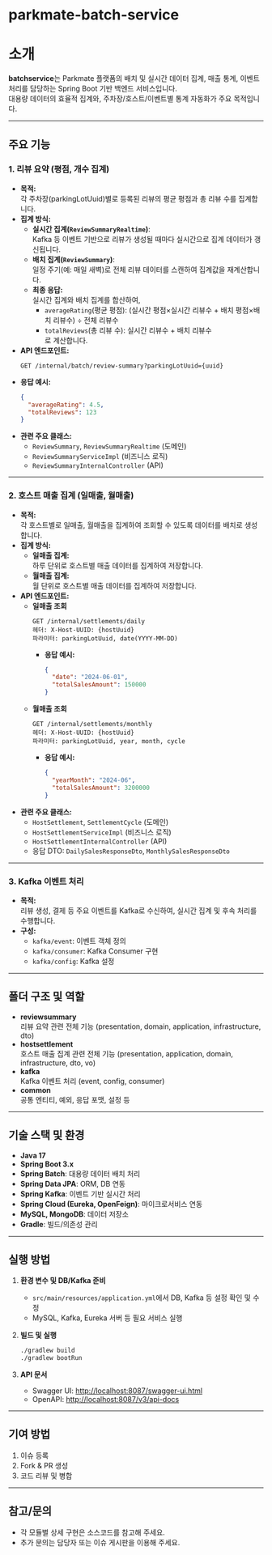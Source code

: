 # parkmate-batch-service

# 소개
**batchservice**는 Parkmate 플랫폼의 배치 및 실시간 데이터 집계, 매출 통계, 이벤트 처리를 담당하는 Spring Boot 기반 백엔드 서비스입니다.  
대용량 데이터의 효율적 집계와, 주차장/호스트/이벤트별 통계 자동화가 주요 목적입니다.

---

## 주요 기능

### 1. 리뷰 요약 (평점, 개수 집계)
- **목적:**  
  각 주차장(parkingLotUuid)별로 등록된 리뷰의 평균 평점과 총 리뷰 수를 집계합니다.
- **집계 방식:**  
  - **실시간 집계(`ReviewSummaryRealtime`)**:  
    Kafka 등 이벤트 기반으로 리뷰가 생성될 때마다 실시간으로 집계 데이터가 갱신됩니다.
  - **배치 집계(`ReviewSummary`)**:  
    일정 주기(예: 매일 새벽)로 전체 리뷰 데이터를 스캔하여 집계값을 재계산합니다.
  - **최종 응답:**  
    실시간 집계와 배치 집계를 합산하여,  
    - `averageRating`(평균 평점): (실시간 평점×실시간 리뷰수 + 배치 평점×배치 리뷰수) ÷ 전체 리뷰수  
    - `totalReviews`(총 리뷰 수): 실시간 리뷰수 + 배치 리뷰수  
    로 계산합니다.
- **API 엔드포인트:**  
  ```
  GET /internal/batch/review-summary?parkingLotUuid={uuid}
  ```
- **응답 예시:**
  ```json
  {
    "averageRating": 4.5,
    "totalReviews": 123
  }
  ```
- **관련 주요 클래스:**  
  - `ReviewSummary`, `ReviewSummaryRealtime` (도메인)
  - `ReviewSummaryServiceImpl` (비즈니스 로직)
  - `ReviewSummaryInternalController` (API)

---

### 2. 호스트 매출 집계 (일매출, 월매출)
- **목적:**  
  각 호스트별로 일매출, 월매출을 집계하여 조회할 수 있도록 데이터를 배치로 생성합니다.
- **집계 방식:**  
  - **일매출 집계:**  
    하루 단위로 호스트별 매출 데이터를 집계하여 저장합니다.
  - **월매출 집계:**  
    월 단위로 호스트별 매출 데이터를 집계하여 저장합니다.
- **API 엔드포인트:**  
  - **일매출 조회**
    ```
    GET /internal/settlements/daily
    헤더: X-Host-UUID: {hostUuid}
    파라미터: parkingLotUuid, date(YYYY-MM-DD)
    ```
    - **응답 예시:**
      ```json
      {
        "date": "2024-06-01",
        "totalSalesAmount": 150000
      }
      ```
  - **월매출 조회**
    ```
    GET /internal/settlements/monthly
    헤더: X-Host-UUID: {hostUuid}
    파라미터: parkingLotUuid, year, month, cycle
    ```
    - **응답 예시:**
      ```json
      {
        "yearMonth": "2024-06",
        "totalSalesAmount": 3200000
      }
      ```
- **관련 주요 클래스:**  
  - `HostSettlement`, `SettlementCycle` (도메인)
  - `HostSettlementServiceImpl` (비즈니스 로직)
  - `HostSettlementInternalController` (API)
  - 응답 DTO: `DailySalesResponseDto`, `MonthlySalesResponseDto`

---

### 3. Kafka 이벤트 처리
- **목적:**  
  리뷰 생성, 결제 등 주요 이벤트를 Kafka로 수신하여, 실시간 집계 및 후속 처리를 수행합니다.
- **구성:**  
  - `kafka/event`: 이벤트 객체 정의
  - `kafka/consumer`: Kafka Consumer 구현
  - `kafka/config`: Kafka 설정

---

## 폴더 구조 및 역할

- **reviewsummary**  
  리뷰 요약 관련 전체 기능 (presentation, domain, application, infrastructure, dto)
- **hostsettlement**  
  호스트 매출 집계 관련 전체 기능 (presentation, application, domain, infrastructure, dto, vo)
- **kafka**  
  Kafka 이벤트 처리 (event, config, consumer)
- **common**  
  공통 엔티티, 예외, 응답 포맷, 설정 등

---

## 기술 스택 및 환경

- **Java 17**
- **Spring Boot 3.x**
- **Spring Batch**: 대용량 데이터 배치 처리
- **Spring Data JPA**: ORM, DB 연동
- **Spring Kafka**: 이벤트 기반 실시간 처리
- **Spring Cloud (Eureka, OpenFeign)**: 마이크로서비스 연동
- **MySQL, MongoDB**: 데이터 저장소
- **Gradle**: 빌드/의존성 관리

---

## 실행 방법

1. **환경 변수 및 DB/Kafka 준비**
   - `src/main/resources/application.yml`에서 DB, Kafka 등 설정 확인 및 수정
   - MySQL, Kafka, Eureka 서버 등 필요 서비스 실행

2. **빌드 및 실행**
   ```bash
   ./gradlew build
   ./gradlew bootRun
   ```

3. **API 문서**
   - Swagger UI: [http://localhost:8087/swagger-ui.html](http://localhost:8087/swagger-ui.html)
   - OpenAPI: [http://localhost:8087/v3/api-docs](http://localhost:8087/v3/api-docs)

---

## 기여 방법

1. 이슈 등록
2. Fork & PR 생성
3. 코드 리뷰 및 병합

---

## 참고/문의
- 각 모듈별 상세 구현은 소스코드를 참고해 주세요.
- 추가 문의는 담당자 또는 이슈 게시판을 이용해 주세요.
